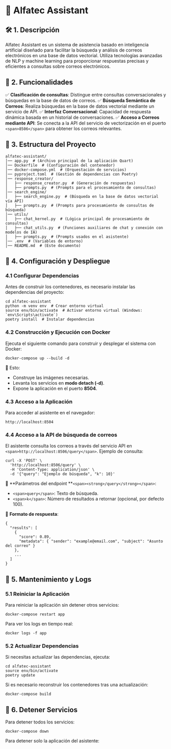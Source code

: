 # 📘 Alfatec Assistant

## 🛠️ 1. Descripción

Alfatec Assistant es un sistema de asistencia basado en inteligencia artificial diseñado para facilitar la búsqueda y análisis de correos electrónicos en una base de datos vectorial. Utiliza tecnologías avanzadas de NLP y machine learning para proporcionar respuestas precisas y eficientes a consultas sobre correos electrónicos.

## 🚀 2. Funcionalidades

✅ **Clasificación de consultas**: Distingue entre consultas conversacionales y búsquedas en la base de datos de correos.
✅ **Búsqueda Semántica de Correos**: Realiza búsquedas en la base de datos vectorial mediante un servicio de API.
✅ **Interfaz Conversacional**: Capacidad de respuesta dinámica basada en un historial de conversaciones.
✅ **Acceso a Correos mediante API**: Se conecta a la API del servicio de vectorización en el puerto `<span>8506</span>` para obtener los correos relevantes.

## 📂 3. Estructura del Proyecto

```
alfatec-assistant/
│── app.py  # (Archivo principal de la aplicación Quart)
│── Dockerfile  # (Configuración del contenedor)
│── docker-compose.yml  # (Orquestación de servicios)
│── pyproject.toml  # (Gestión de dependencias con Poetry)
│── response_creator/
│   ├── response_creator.py  # (Generación de respuestas)
│   ├── prompts.py  # (Prompts para el procesamiento de consultas)
│── search_engine/
│   ├── search_engine.py  # (Búsqueda en la base de datos vectorial vía API)
│   ├── prompts.py  # (Prompts para procesamiento de consultas de búsqueda)
│── utils/
│   ├── chat_kernel.py  # (Lógica principal de procesamiento de consultas)
│   ├── chat_utils.py  # (Funciones auxiliares de chat y conexión con modelos de IA)
│   ├── prompts.py  # (Prompts usados en el asistente)
│── .env  # (Variables de entorno)
│── README.md  # (Este documento)
```

## 🔹 4. Configuración y Despliegue

### 4.1 Configurar Dependencias

Antes de construir los contenedores, es necesario instalar las dependencias del proyecto:

```
cd alfatec-assistant
python -m venv env  # Crear entorno virtual
source env/bin/activate  # Activar entorno virtual (Windows: `env\Scripts\activate`)
poetry install  # Instalar dependencias
```

### 4.2 Construcción y Ejecución con Docker

Ejecuta el siguiente comando para construir y desplegar el sistema con Docker:

```
docker-compose up --build -d
```

📌 Esto:

* Construye las imágenes necesarias.
* Levanta los servicios en **modo detach (-d)**.
* Expone la aplicación en el puerto **8504**.

### 4.3 Acceso a la Aplicación

Para acceder al asistente en el navegador:

```
http://localhost:8504
```

### 4.4 Acceso a la API de búsqueda de correos

El asistente consulta los correos a través del servicio API en `<span>http://localhost:8506/query</span>`.
Ejemplo de consulta:

```
curl -X 'POST' \
  'http://localhost:8506/query' \
  -H 'Content-Type: application/json' \
  -d '{"query": "Ejemplo de búsqueda", "k": 10}'
```

📌 **Parámetros del endpoint **`<span><strong>/query</strong></span>`:

* `<span>query</span>`: Texto de búsqueda.
* `<span>k</span>`: Número de resultados a retornar (opcional, por defecto 100).

📌 **Formato de respuesta**:

```
{
  "results": [
    {
      "score": 0.89,
      "metadata": { "sender": "example@email.com", "subject": "Asunto del correo" }
    },
    ...
  ]
}
```

## 🔄 5. Mantenimiento y Logs

### 5.1 Reiniciar la Aplicación

Para reiniciar la aplicación sin detener otros servicios:

```
docker-compose restart app
```

Para ver los logs en tiempo real:

```
docker logs -f app
```

### 5.2 Actualizar Dependencias

Si necesitas actualizar las dependencias, ejecuta:

```
cd alfatec-assistant
source env/bin/activate
poetry update
```

Si es necesario reconstruir los contenedores tras una actualización:

```
docker-compose build
```

## 🛑 6. Detener Servicios

Para detener todos los servicios:

```
docker-compose down
```

Para detener solo la aplicación del asistente:
